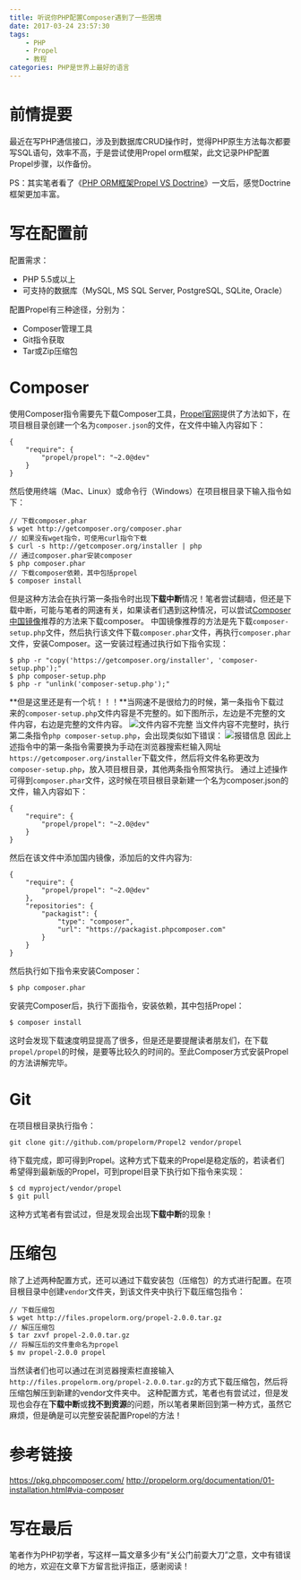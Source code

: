 ```yaml
---
title: 听说你PHP配置Composer遇到了一些困境
date: 2017-03-24 23:57:30
tags:
	- PHP
	- Propel
	- 教程
categories: PHP是世界上最好的语言
---
```

# 前情提要

最近在写PHP通信接口，涉及到数据库CRUD操作时，觉得PHP原生方法每次都要写SQL语句，效率不高，于是尝试使用Propel orm框架，此文记录PHP配置Propel步骤，以作备份。

PS：其实笔者看了《[PHP ORM框架Propel VS Doctrine](http://blog.csdn.net/caleng/article/details/5276500)》一文后，感觉Doctrine框架更加丰富。

# 写在配置前

配置需求：
* PHP 5.5或以上
* 可支持的数据库（MySQL, MS SQL Server, PostgreSQL, SQLite, Oracle）

配置Propel有三种途径，分别为：
* Composer管理工具
* Git指令获取
* Tar或Zip压缩包

# Composer

使用Composer指令需要先下载Composer工具，[Propel官网](http://propelorm.org/documentation/01-installation.html#via-composer)提供了方法如下，在项目根目录创建一个名为`composer.json`的文件，在文件中输入内容如下：
```
{
    "require": {
        "propel/propel": "~2.0@dev"
    }
}
```
然后使用终端（Mac、Linux）或命令行（Windows）在项目根目录下输入指令如下：
```
// 下载composer.phar
$ wget http://getcomposer.org/composer.phar
// 如果没有wget指令，可使用curl指令下载
$ curl -s http://getcomposer.org/installer | php
// 通过composer.phar安装composer
$ php composer.phar
// 下载composer依赖，其中包括propel
$ composer install
```
但是这种方法会在执行第一条指令时出现**下载中断**情况！笔者尝试翻墙，但还是下载中断，可能与笔者的网速有关，如果读者们遇到这种情况，可以尝试[Composer中国镜像](https://pkg.phpcomposer.com/#how-to-install-composer)推荐的方法来下载composer。
中国镜像推荐的方法是先下载`composer-setup.php`文件，然后执行该文件下载`composer.phar`文件，再执行`composer.phar`文件，安装Composer。这一安装过程通过执行如下指令实现：
```
$ php -r "copy('https://getcomposer.org/installer', 'composer-setup.php');"
$ php composer-setup.php
$ php -r "unlink('composer-setup.php');"
```
**但是这里还是有一个坑！！！**当网速不是很给力的时候，第一条指令下载过来的`composer-setup.php`文件内容是不完整的。如下图所示，左边是不完整的文件内容，右边是完整的文件内容。
![文件内容不完整](http://upload-images.jianshu.io/upload_images/291600-738fa7f32b939cd0.png?imageMogr2/auto-orient/strip%7CimageView2/2/w/600)
当文件内容不完整时，执行第二条指令`php composer-setup.php`，会出现类似如下错误：
![报错信息](http://upload-images.jianshu.io/upload_images/291600-614077b3bdbc771a.png?imageMogr2/auto-orient/strip%7CimageView2/2/w/600)
因此上述指令中的第一条指令需要换为手动在浏览器搜索栏输入网址`https://getcomposer.org/installer`下载文件，然后将文件名称更改为`composer-setup.php`，放入项目根目录，其他两条指令照常执行。
通过上述操作可得到`composer.phar`文件，这时候在项目根目录新建一个名为composer.json的文件，输入内容如下：
```
{
    "require": {
        "propel/propel": "~2.0@dev"
    }
}
```
然后在该文件中添加国内镜像，添加后的文件内容为:
```
{
    "require": {
        "propel/propel": "~2.0@dev"
    },
    "repositories": {
        "packagist": {
            "type": "composer",
            "url": "https://packagist.phpcomposer.com"
        }
    }
}
```
然后执行如下指令来安装Composer：
```
$ php composer.phar
```
安装完Composer后，执行下面指令，安装依赖，其中包括Propel：
```
$ composer install
```
这时会发现下载速度明显提高了很多，但是还是要提醒读者朋友们，在下载`propel/propel`的时候，是要等比较久的时间的。至此Composer方式安装Propel的方法讲解完毕。

# Git
在项目根目录执行指令：
```
git clone git://github.com/propelorm/Propel2 vendor/propel
```
待下载完成，即可得到Propel。这种方式下载来的Propel是稳定版的，若读者们希望得到最新版的Propel，可到propel目录下执行如下指令来实现：
```
$ cd myproject/vendor/propel
$ git pull
```
这种方式笔者有尝试过，但是发现会出现**下载中断**的现象！

# 压缩包
除了上述两种配置方式，还可以通过下载安装包（压缩包）的方式进行配置。在项目根目录中创建`vendor`文件夹，到该文件夹中执行下载压缩包指令：
```
// 下载压缩包
$ wget http://files.propelorm.org/propel-2.0.0.tar.gz
// 解压压缩包
$ tar zxvf propel-2.0.0.tar.gz
// 将解压后的文件重命名为propel
$ mv propel-2.0.0 propel
```
当然读者们也可以通过在浏览器搜索栏直接输入`http://files.propelorm.org/propel-2.0.0.tar.gz`的方式下载压缩包，然后将压缩包解压到新建的vendor文件夹中。
这种配置方式，笔者也有尝试过，但是发现也会存在**下载中断**或**找不到资源**的问题，所以笔者果断回到第一种方式，虽然它麻烦，但是确是可以完整安装配置Propel的方法！

# 参考链接
https://pkg.phpcomposer.com/
http://propelorm.org/documentation/01-installation.html#via-composer

# 写在最后
笔者作为PHP初学者，写这样一篇文章多少有“关公门前耍大刀”之意，文中有错误的地方，欢迎在文章下方留言批评指正，感谢阅读！